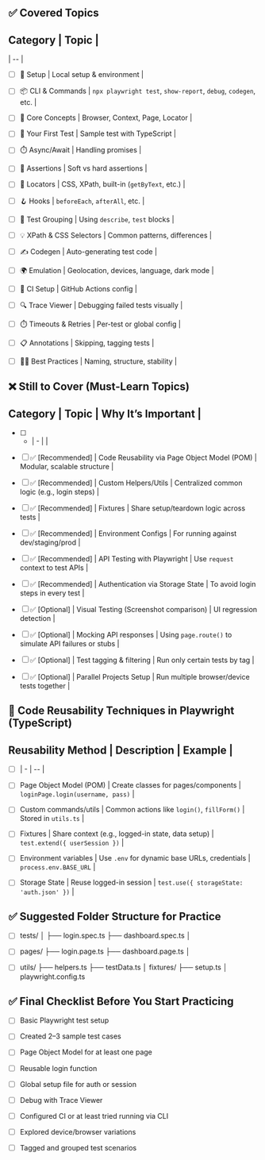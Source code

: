 ## ✅ Covered Topics

##  Category                 | Topic                                                          |

  | -- |
* [ ] 🔧 Setup                 | Local setup & environment                                      |
* [ ]  📦 CLI & Commands        | `npx playwright test`, `show-report`, `debug`, `codegen`, etc. |
* [ ]  🧠 Core Concepts         | Browser, Context, Page, Locator                                |
* [ ]  📄 Your First Test       | Sample test with TypeScript                                    |
* [ ]  ⏱️ Async/Await           | Handling promises                                              |
* [ ]  🧪 Assertions            | Soft vs hard assertions                                        |
* [ ]  🎯 Locators              | CSS, XPath, built-in (`getByText`, etc.)                       |
* [ ]  🪝 Hooks                 | `beforeEach`, `afterAll`, etc.                                 |
* [ ]  📂 Test Grouping         | Using `describe`, `test` blocks                                |
* [ ]  💡 XPath & CSS Selectors | Common patterns, differences                                   |
* [ ]  ✍️ Codegen               | Auto-generating test code                                      |
* [ ]  🌍 Emulation             | Geolocation, devices, language, dark mode                      |
* [ ]  📁 CI Setup              | GitHub Actions config                                          |
* [ ]  🔍 Trace Viewer          | Debugging failed tests visually                                |
* [ ]  ⏱️ Timeouts & Retries    | Per-test or global config                                      |
* [ ]  📋 Annotations           | Skipping, tagging tests                                        |
* [ ]  🧑‍💻 Best Practices     | Naming, structure, stability                                   |



## ❌ Still to Cover (Must-Learn Topics)

## Category         | Topic                                                | Why It’s Important                                     |
* [ ]  - | - |  |
* [ ]  ✅ \[Recommended] | Code Reusability via Page Object Model (POM) | Modular, scalable structure                            |
* [ ]  ✅ \[Recommended] | Custom Helpers/Utils                             | Centralized common logic (e.g., login steps)           |
* [ ]  ✅ \[Recommended] | Fixtures                                         | Share setup/teardown logic across tests                |
* [ ]  ✅ \[Recommended] | Environment Configs                              | For running against dev/staging/prod                   |
* [ ]  ✅ \[Recommended] | API Testing with Playwright                      | Use `request` context to test APIs                     |
* [ ]  ✅ \[Recommended] | Authentication via Storage State                 | To avoid login steps in every test                     |
* [ ]  ✅ \[Optional]    | Visual Testing (Screenshot comparison)           | UI regression detection                                |
* [ ]  ✅ \[Optional]    | Mocking API responses                            | Using `page.route()` to simulate API failures or stubs |
* [ ]  ✅ \[Optional]    | Test tagging & filtering                         | Run only certain tests by tag                          |
* [ ]  ✅ \[Optional]    | Parallel Projects Setup                          | Run multiple browser/device tests together             |



## 🧱 Code Reusability Techniques in Playwright (TypeScript)

## Reusability Method          | Description                                       | Example                                   |
* [ ]   | - | -- |
* [ ]  Page Object Model (POM) | Create classes for pages/components               | `loginPage.login(username, pass)`         |
* [ ]  Custom commands/utils   | Common actions like `login()`, `fillForm()`       | Stored in `utils.ts`                      |
* [ ]  Fixtures                | Share context (e.g., logged-in state, data setup) | `test.extend({ userSession })`            |
* [ ]  Environment variables   | Use `.env` for dynamic base URLs, credentials     | `process.env.BASE_URL`                    |
* [ ]  Storage State           | Reuse logged-in session                           | `test.use({ storageState: 'auth.json' })` |



## ✅ Suggested Folder Structure for Practice

* [ ] tests/
│
├── login.spec.ts
├── dashboard.spec.ts
│

* [ ] pages/
├── login.page.ts
├── dashboard.page.ts
│

* [ ] utils/
├── helpers.ts
├── testData.ts
│
fixtures/
├── setup.ts
│
playwright.config.ts


## ✅ Final Checklist Before You Start Practicing

* [ ] Basic Playwright test setup
* [ ] Created 2–3 sample test cases
* [ ] Page Object Model for at least one page
* [ ] Reusable login function
* [ ] Global setup file for auth or session
* [ ] Debug with Trace Viewer
* [ ] Configured CI or at least tried running via CLI
* [ ] Explored device/browser variations
* [ ] Tagged and grouped test scenarios

